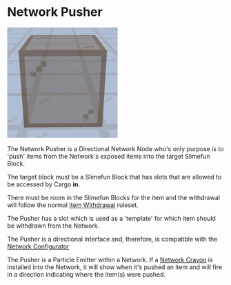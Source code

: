 # Network Pusher

![Network Pusher](../../.gitbook/assets/networks/tile_network_pusher.png)

The Network Pusher is a Directional Network Node who's only purpose is to 'push' items from the Network's exposed items into the target Slimefun Block.

The target block must be a Slimefun Block that has slots that are allowed to be accessed by Cargo **in**.

There must be room in the Slimefun Blocks for the item and the withdrawal will follow the normal [Item Withdrawal](../basics/item-deposit-withdrawal.md) ruleset.

The Pusher has a slot which is used as a 'template' for which item should be withdrawn from the Network.

The Pusher is a directional interface and, therefore, is compatible with the [Network Configurator](../tools/network-configurator.md)

The Pusher is a Particle Emitter within a Network. If a [Network Crayon](../tools/network-crayon.md) is installed into the Network, it will show when it's pushed an item and will fire in a direction indicating where the item(s) were pushed.
